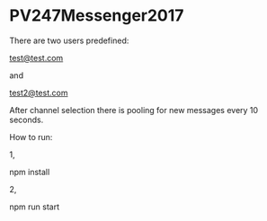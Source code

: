 # PV247Messenger2017

There are two users predefined:

test@test.com

and

test2@test.com


After channel selection there is pooling for new messages every 10 seconds.


How to run:

1,

npm install

2,

npm run start
